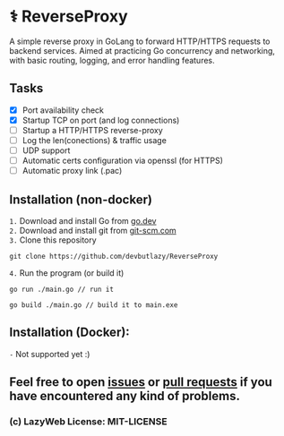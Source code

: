 # ⚕️ ReverseProxy 

A simple reverse proxy in GoLang to forward HTTP/HTTPS requests to backend services. Aimed at practicing Go concurrency and networking, with basic routing, logging, and error handling features.

## Tasks
- [x] Port availability check
- [x] Startup TCP on port (and log connections)
- [ ] Startup a HTTP/HTTPS reverse-proxy
- [ ] Log the len(conections) & traffic usage
- [ ] UDP support
- [ ] Automatic certs configuration via openssl (for HTTPS)
- [ ] Automatic proxy link (.pac)

## Installation (non-docker)

`1.` Download and install Go from [go.dev](https://go.dev/)  
`2.` Download and install git from [git-scm.com](ws.1/Git-2.44.0-64-bit.exe)  
`3.` Clone this repository
```
git clone https://github.com/devbutlazy/ReverseProxy
```
`4.` Run the program (or build it)
```
go run ./main.go // run it

go build ./main.go // build it to main.exe
```


## Installation (Docker):
`-` Not supported yet :)

## Feel free to open [issues](https://github.com/devbutlazy/ReverseProxy/issues) or [pull requests](https://github.com/devbutlazy/ReverseProxy/pulls) if you have encountered any kind of problems.

### (c) LazyWeb License: MIT-LICENSE
